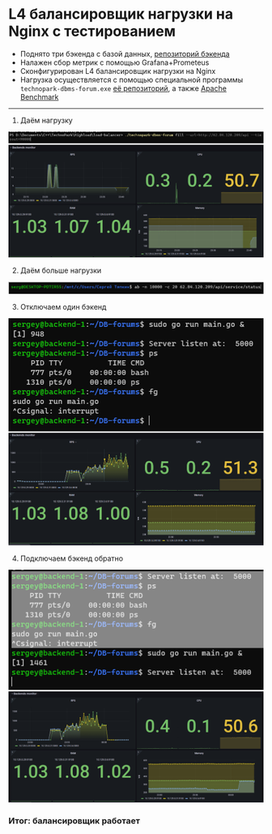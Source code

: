 # L4 балансировщик нагрузки на Nginx с тестированием
- Поднято три бэкенда с базой данных, [репозиторий бэкенда](https://github.com/SergTyapkin/DB-forums)
- Налажен сбор метрик с помощью Grafana+Prometeus
- Сконфигурирован L4 балансировщик нагрузки на Nginx
- Нагрузка осуществляется с помощью специальной программы `technopark-dbms-forum.exe` [её репозиторий](https://github.com/mailcourses/technopark-dbms-forum), а также [Apache Benchmark](https://httpd.apache.org/docs/current/programs/ab.html)

---
1. Даём нагрузку

![](даём%20нагрузку.png)
![](работает.png)


2. Даём больше нагрузки

![](даём%20больше%20нагрузки.png)


3. Отключаем один бэкенд

![](отрубили%201-ый%20бэк.png)
![](Виден%20момент%20перераспределения.png)


4. Подключаем бэкенд обратно
   
![](запускаем%20бэк%20обратно.png)
![](тестирование%20завершено%2C%20бэк%20включен.png)


### Итог: балансировщик работает


